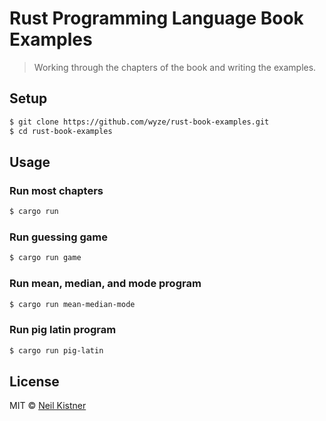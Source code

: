 # Rust Programming Language Book Examples

> Working through the chapters of the book and writing the examples.

## Setup

```sh
$ git clone https://github.com/wyze/rust-book-examples.git
$ cd rust-book-examples
```

## Usage

### Run most chapters

```sh
$ cargo run
```

### Run guessing game

```sh
$ cargo run game
```

### Run mean, median, and mode program

```sh
$ cargo run mean-median-mode
```

### Run pig latin program

```sh
$ cargo run pig-latin
```

## License

MIT © [Neil Kistner](https://neilkistner.com)
